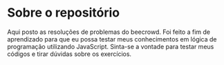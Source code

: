 # Sobre o repositório

Aqui posto as resoluções de problemas do beecrowd. Foi feito a fim de aprendizado para que eu possa testar meus conhecimentos em lógica de programação utilizando JavaScript. Sinta-se a vontade para testar meus códigos e tirar dúvidas sobre os exercícios.
